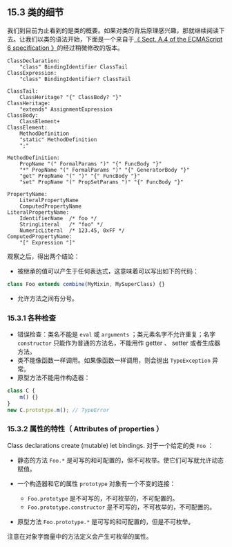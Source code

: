 ## 15.3 类的细节

我们到目前为止看到的是类的概要。如果对类的背后原理感兴趣，那就继续阅读下去。让我们以类的语法开始，下面是一个来自于[《 Sect. A.4 of the ECMAScript 6 specification 》](http://www.ecma-international.org/ecma-262/6.0/#sec-functions-and-classes)的经过稍微修改的版本。

```
ClassDeclaration:
    "class" BindingIdentifier ClassTail
ClassExpression:
    "class" BindingIdentifier? ClassTail

ClassTail:
    ClassHeritage? "{" ClassBody? "}"
ClassHeritage:
    "extends" AssignmentExpression
ClassBody:
    ClassElement+
ClassElement:
    MethodDefinition
    "static" MethodDefinition
    ";"

MethodDefinition:
    PropName "(" FormalParams ")" "{" FuncBody "}"
    "*" PropName "(" FormalParams ")" "{" GeneratorBody "}"
    "get" PropName "(" ")" "{" FuncBody "}"
    "set" PropName "(" PropSetParams ")" "{" FuncBody "}"

PropertyName:
    LiteralPropertyName
    ComputedPropertyName
LiteralPropertyName:
    IdentifierName  /* foo */
    StringLiteral   /* "foo" */
    NumericLiteral  /* 123.45, 0xFF */
ComputedPropertyName:
    "[" Expression "]"
```

观察之后，得出两个结论：

* 被继承的值可以产生于任何表达式，这意味着可以写出如下的代码：

```js
class Foo extends combine(MyMixin, MySuperClass) {}
```

* 允许方法之间有分号。

### 15.3.1 各种检查

* 错误检查：类名不能是 `eval` 或 `arguments` ；类元素名字不允许重复；名字 `constructor` 只能作为普通的方法名，不能用作 getter 、 setter 或者生成器方法。
* 类不能像函数一样调用。如果像函数一样调用，则会抛出 `TypeException` 异常。
* 原型方法不能用作构造器：

```js
class C {
    m() {}
}
new C.prototype.m(); // TypeError
```

### 15.3.2 属性的特性（ Attributes of properties ）

Class declarations create (mutable) let bindings. 对于一个给定的类 `Foo` ：

* 静态的方法 `Foo.*` 是可写的和可配置的，但不可枚举。使它们可写就允许动态赋值。
* 一个构造器和它的属性 `prototype` 对象有一个不变的连接：

    * `Foo.prototype` 是不可写的，不可枚举的，不可配置的。
    * `Foo.prototype.constructor` 是不可写的，不可枚举的，不可配置的。

* 原型方法 `Foo.prototype.*` 是可写的和可配置的，但是不可枚举。

注意在对象字面量中的方法定义会产生可枚举的属性。